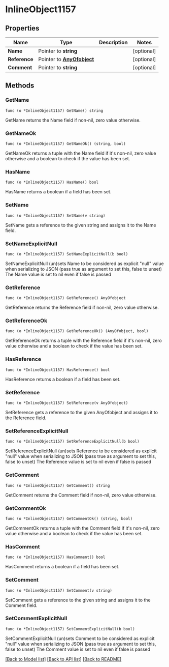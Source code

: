 # InlineObject1157

## Properties

Name | Type | Description | Notes
------------ | ------------- | ------------- | -------------
**Name** | Pointer to **string** |  | [optional] 
**Reference** | Pointer to [**AnyOfobject**](anyOf&lt;object&gt;.md) |  | [optional] 
**Comment** | Pointer to **string** |  | [optional] 

## Methods

### GetName

`func (o *InlineObject1157) GetName() string`

GetName returns the Name field if non-nil, zero value otherwise.

### GetNameOk

`func (o *InlineObject1157) GetNameOk() (string, bool)`

GetNameOk returns a tuple with the Name field if it's non-nil, zero value otherwise
and a boolean to check if the value has been set.

### HasName

`func (o *InlineObject1157) HasName() bool`

HasName returns a boolean if a field has been set.

### SetName

`func (o *InlineObject1157) SetName(v string)`

SetName gets a reference to the given string and assigns it to the Name field.

### SetNameExplicitNull

`func (o *InlineObject1157) SetNameExplicitNull(b bool)`

SetNameExplicitNull (un)sets Name to be considered as explicit "null" value
when serializing to JSON (pass true as argument to set this, false to unset)
The Name value is set to nil even if false is passed
### GetReference

`func (o *InlineObject1157) GetReference() AnyOfobject`

GetReference returns the Reference field if non-nil, zero value otherwise.

### GetReferenceOk

`func (o *InlineObject1157) GetReferenceOk() (AnyOfobject, bool)`

GetReferenceOk returns a tuple with the Reference field if it's non-nil, zero value otherwise
and a boolean to check if the value has been set.

### HasReference

`func (o *InlineObject1157) HasReference() bool`

HasReference returns a boolean if a field has been set.

### SetReference

`func (o *InlineObject1157) SetReference(v AnyOfobject)`

SetReference gets a reference to the given AnyOfobject and assigns it to the Reference field.

### SetReferenceExplicitNull

`func (o *InlineObject1157) SetReferenceExplicitNull(b bool)`

SetReferenceExplicitNull (un)sets Reference to be considered as explicit "null" value
when serializing to JSON (pass true as argument to set this, false to unset)
The Reference value is set to nil even if false is passed
### GetComment

`func (o *InlineObject1157) GetComment() string`

GetComment returns the Comment field if non-nil, zero value otherwise.

### GetCommentOk

`func (o *InlineObject1157) GetCommentOk() (string, bool)`

GetCommentOk returns a tuple with the Comment field if it's non-nil, zero value otherwise
and a boolean to check if the value has been set.

### HasComment

`func (o *InlineObject1157) HasComment() bool`

HasComment returns a boolean if a field has been set.

### SetComment

`func (o *InlineObject1157) SetComment(v string)`

SetComment gets a reference to the given string and assigns it to the Comment field.

### SetCommentExplicitNull

`func (o *InlineObject1157) SetCommentExplicitNull(b bool)`

SetCommentExplicitNull (un)sets Comment to be considered as explicit "null" value
when serializing to JSON (pass true as argument to set this, false to unset)
The Comment value is set to nil even if false is passed

[[Back to Model list]](../README.md#documentation-for-models) [[Back to API list]](../README.md#documentation-for-api-endpoints) [[Back to README]](../README.md)


